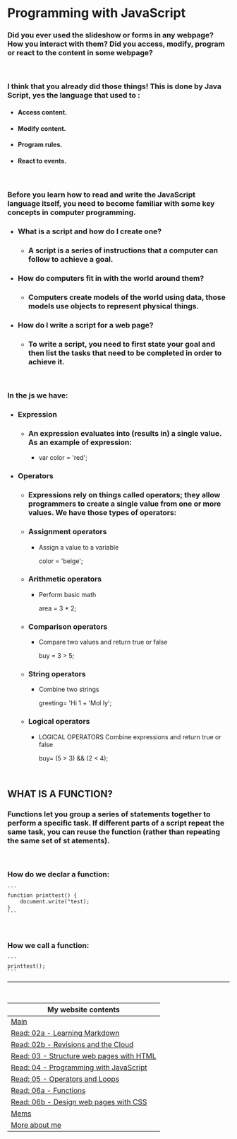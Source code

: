 
# Programming with JavaScript
### Did you ever used the slideshow or forms in any webpage? How you interact with them? Did you access, modify, program or react to the content in some webpage?
<br>

### I think that you already did those things! This is done by Java Script, yes the language that used to :
- #### Access content.
- #### Modify content.
- #### Program rules.
- #### React to events.
<br>

### Before you learn how to read and write the JavaScript language itself, you need to become familiar with some key concepts in computer programming.  
- ### What is a script and how do I create one?
    - ### **A script** is a series of instructions that a computer can follow to achieve a goal.

- ### How do computers fit in with the world around them?
    - ### Computers create models of the world using data, those models use objects to represent physical things.
- ### How do I write a script for a web page?
    - ### To write a script, you need to first state your goal and then list the tasks that need to be completed in order to achieve it.

<br>

### In the js we have:
- ### **Expression**
    - ### An expression evaluates into (results in) a single value. As an example of expression:
        - var color = 'red';
- ### **Operators**
    - ### Expressions rely on things called **operators**; they allow programmers to create a single value from one or more values. We have those types of operators: 
    - ### Assignment operators
        - Assign a value to a variable

            color = 'beige';
    - ### Arithmetic operators
        - Perform basic math

            area = 3 * 2;
    - ### Comparison operators
        - Compare two values and return true or false

            buy = 3 > 5;
    - ### String operators
        - Combine two strings

           greeting= 'Hi 1 + 'Mol ly';

    - ### Logical operators
        - LOGICAL OPERATORS Combine expressions and return true or false
        
            buy= (5 > 3) && (2 < 4);

<br>

## WHAT IS A FUNCTION?
### Functions let you group a series of statements together to perform a specific task. If different parts of a script repeat the same task, you can reuse the function (rather than repeating the same set of st atements).
<br>

### How do we declar a function:
    ```
    function printtest() {
        document.write("test);
    }
    ```

<br>

### How we call a function:
    ```
    printtest();
    ```

---

<br>

My website contents|
------------ | 
[Main](https://shadykh.github.io/reading-notes/) | 
[Read: 02a - Learning Markdown](./Read-02a) |
[Read: 02b - Revisions and the Cloud](./Read-02b) |
[Read: 03 - Structure web pages with HTML](Read-03) |
[Read: 04 - Programming with JavaScript](Read-04) |
[Read: 05 - Operators and Loops](Read-05) |
[Read: 06a - Functions](Read-06a) |
[Read: 06b - Design web pages with CSS](Read-06b) |
[Mems](./mems) |
[More about me](./aboutme) | 

<br>

